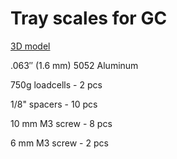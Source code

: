 # Tray scales for GC

[3D model](/stls/Scales.stl)

.063″ (1.6 mm) 5052 Aluminum

750g loadcells - 2 pcs

1/8" spacers - 10 pcs

10 mm M3 screw - 8 pcs

6 mm M3 screw - 2 pcs
